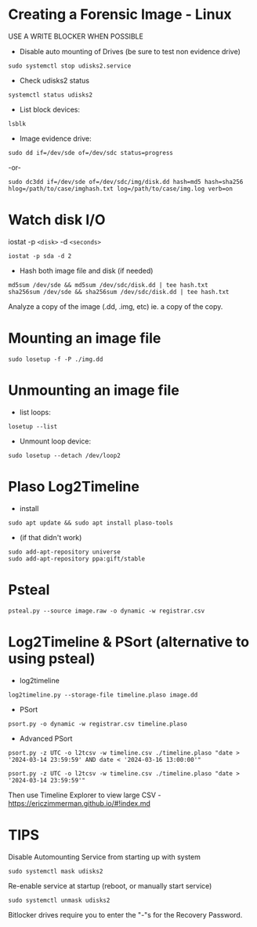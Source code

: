# Creating a Forensic Image - Linux
USE A WRITE BLOCKER WHEN POSSIBLE
* Disable auto mounting of Drives (be sure to test non evidence drive) 
```
sudo systemctl stop udisks2.service
```
* Check udisks2 status
```
systemctl status udisks2 
```
* List block devices:
```
lsblk
```
* Image evidence drive:
```
sudo dd if=/dev/sde of=/dev/sdc status=progress
```
-or-
```
sudo dc3dd if=/dev/sde of=/dev/sdc/img/disk.dd hash=md5 hash=sha256 hlog=/path/to/case/imghash.txt log=/path/to/case/img.log verb=on 
```
# Watch disk I/O
iostat -p ```<disk>``` -d ```<seconds>``` 
```
iostat -p sda -d 2
```

* Hash both image file and disk (if needed) 
```
md5sum /dev/sde && md5sum /dev/sdc/disk.dd | tee hash.txt
sha256sum /dev/sde && sha256sum /dev/sdc/disk.dd | tee hash.txt
```
Analyze a copy of the image (.dd, .img, etc) 
ie. a copy of the copy. 

# Mounting an image file 
```
sudo losetup -f -P ./img.dd
```
# Unmounting an image file 
* list loops:
```
losetup --list
```
* Unmount loop device: 
```
sudo losetup --detach /dev/loop2
```

# Plaso Log2Timeline
* install 
```
sudo apt update && sudo apt install plaso-tools
```
* (if that didn't work) 
```
sudo add-apt-repository universe
sudo add-apt-repository ppa:gift/stable  
```
# Psteal 
```
psteal.py --source image.raw -o dynamic -w registrar.csv
```

# Log2Timeline & PSort (alternative to using psteal) 
* log2timeline
```
log2timeline.py --storage-file timeline.plaso image.dd
```
* PSort
```
psort.py -o dynamic -w registrar.csv timeline.plaso 
```
* Advanced PSort
```
psort.py -z UTC -o l2tcsv -w timeline.csv ./timeline.plaso "date > '2024-03-14 23:59:59' AND date < '2024-03-16 13:00:00'"
```
```
psort.py -z UTC -o l2tcsv -w timeline.csv ./timeline.plaso "date > '2024-03-14 23:59:59'"
```
Then use Timeline Explorer to view large CSV - https://ericzimmerman.github.io/#!index.md

# TIPS
Disable Automounting Service from starting up with system 
```
sudo systemctl mask udisks2
```
Re-enable service at startup (reboot, or manually start service) 
```
sudo systemctl unmask udisks2
```
Bitlocker drives require you to enter the "-"s for the Recovery Password. 




